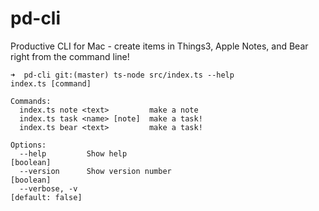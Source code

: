 # pd-cli

Productive CLI for Mac - create items in Things3, Apple Notes, and Bear right from the command line!

```
➜  pd-cli git:(master) ts-node src/index.ts --help
index.ts [command]

Commands:
  index.ts note <text>         make a note
  index.ts task <name> [note]  make a task!
  index.ts bear <text>         make a task!

Options:
  --help         Show help                                             [boolean]
  --version      Show version number                                   [boolean]
  --verbose, -v                                                 [default: false]
```
